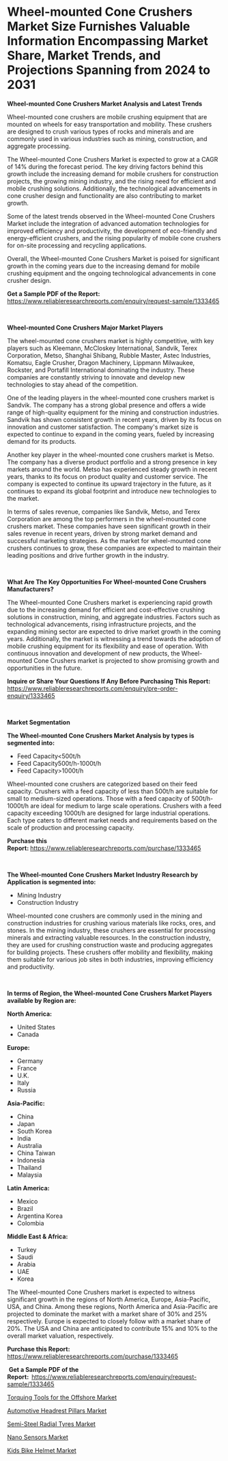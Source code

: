 <p><h1>Wheel-mounted Cone Crushers Market Size Furnishes Valuable Information Encompassing Market Share, Market Trends, and Projections Spanning from 2024 to 2031</h1></p><p><strong>Wheel-mounted Cone Crushers Market Analysis and Latest Trends</strong></p>
<p><p>Wheel-mounted cone crushers are mobile crushing equipment that are mounted on wheels for easy transportation and mobility. These crushers are designed to crush various types of rocks and minerals and are commonly used in various industries such as mining, construction, and aggregate processing.</p><p>The Wheel-mounted Cone Crushers Market is expected to grow at a CAGR of 14% during the forecast period. The key driving factors behind this growth include the increasing demand for mobile crushers for construction projects, the growing mining industry, and the rising need for efficient and mobile crushing solutions. Additionally, the technological advancements in cone crusher design and functionality are also contributing to market growth.</p><p>Some of the latest trends observed in the Wheel-mounted Cone Crushers Market include the integration of advanced automation technologies for improved efficiency and productivity, the development of eco-friendly and energy-efficient crushers, and the rising popularity of mobile cone crushers for on-site processing and recycling applications.</p><p>Overall, the Wheel-mounted Cone Crushers Market is poised for significant growth in the coming years due to the increasing demand for mobile crushing equipment and the ongoing technological advancements in cone crusher design.</p></p>
<p><strong>Get a Sample PDF of the Report:&nbsp;</strong> <a href="https://www.reliableresearchreports.com/enquiry/request-sample/1333465">https://www.reliableresearchreports.com/enquiry/request-sample/1333465</a></p>
<p>&nbsp;</p>
<p><strong>Wheel-mounted Cone Crushers Major Market Players</strong></p>
<p><p>The wheel-mounted cone crushers market is highly competitive, with key players such as Kleemann, McCloskey International, Sandvik, Terex Corporation, Metso, Shanghai Shibang, Rubble Master, Astec Industries, Komatsu, Eagle Crusher, Dragon Machinery, Lippmann Milwaukee, Rockster, and Portafill International dominating the industry. These companies are constantly striving to innovate and develop new technologies to stay ahead of the competition.</p><p>One of the leading players in the wheel-mounted cone crushers market is Sandvik. The company has a strong global presence and offers a wide range of high-quality equipment for the mining and construction industries. Sandvik has shown consistent growth in recent years, driven by its focus on innovation and customer satisfaction. The company's market size is expected to continue to expand in the coming years, fueled by increasing demand for its products.</p><p>Another key player in the wheel-mounted cone crushers market is Metso. The company has a diverse product portfolio and a strong presence in key markets around the world. Metso has experienced steady growth in recent years, thanks to its focus on product quality and customer service. The company is expected to continue its upward trajectory in the future, as it continues to expand its global footprint and introduce new technologies to the market.</p><p>In terms of sales revenue, companies like Sandvik, Metso, and Terex Corporation are among the top performers in the wheel-mounted cone crushers market. These companies have seen significant growth in their sales revenue in recent years, driven by strong market demand and successful marketing strategies. As the market for wheel-mounted cone crushers continues to grow, these companies are expected to maintain their leading positions and drive further growth in the industry.</p></p>
<p>&nbsp;</p>
<p><strong>What Are The Key Opportunities For Wheel-mounted Cone Crushers Manufacturers?</strong></p>
<p><p>The Wheel-mounted Cone Crushers market is experiencing rapid growth due to the increasing demand for efficient and cost-effective crushing solutions in construction, mining, and aggregate industries. Factors such as technological advancements, rising infrastructure projects, and the expanding mining sector are expected to drive market growth in the coming years. Additionally, the market is witnessing a trend towards the adoption of mobile crushing equipment for its flexibility and ease of operation. With continuous innovation and development of new products, the Wheel-mounted Cone Crushers market is projected to show promising growth and opportunities in the future.</p></p>
<p><strong>Inquire or Share Your Questions If Any Before Purchasing This Report:</strong> <a href="https://www.reliableresearchreports.com/enquiry/pre-order-enquiry/1333465">https://www.reliableresearchreports.com/enquiry/pre-order-enquiry/1333465</a></p>
<p>&nbsp;</p>
<p><strong>Market Segmentation</strong></p>
<p><strong>The Wheel-mounted Cone Crushers Market Analysis by types is segmented into:</strong></p>
<p><ul><li>Feed Capacity<500t/h</li><li>Feed Capacity500t/h-1000t/h</li><li>Feed Capacity>1000t/h</li></ul></p>
<p><p>Wheel-mounted cone crushers are categorized based on their feed capacity. Crushers with a feed capacity of less than 500t/h are suitable for small to medium-sized operations. Those with a feed capacity of 500t/h-1000t/h are ideal for medium to large scale operations. Crushers with a feed capacity exceeding 1000t/h are designed for large industrial operations. Each type caters to different market needs and requirements based on the scale of production and processing capacity.</p></p>
<p><strong>Purchase this Report:&nbsp;</strong><a href="https://www.reliableresearchreports.com/purchase/1333465">https://www.reliableresearchreports.com/purchase/1333465</a></p>
<p>&nbsp;</p>
<p><strong>The Wheel-mounted Cone Crushers Market Industry Research by Application is segmented into:</strong></p>
<p><ul><li>Mining Industry</li><li>Construction Industry</li></ul></p>
<p><p>Wheel-mounted cone crushers are commonly used in the mining and construction industries for crushing various materials like rocks, ores, and stones. In the mining industry, these crushers are essential for processing minerals and extracting valuable resources. In the construction industry, they are used for crushing construction waste and producing aggregates for building projects. These crushers offer mobility and flexibility, making them suitable for various job sites in both industries, improving efficiency and productivity.</p></p>
<p>&nbsp;</p>
<p><strong>In terms of Region, the Wheel-mounted Cone Crushers Market Players available by Region are:</strong></p>
<p>
    <p> <strong> North America: </strong>
        <ul>
            <li>United States</li>
            <li>Canada</li>
        </ul>
        </p> 
    <p> <strong> Europe: </strong>
        <ul>
            <li>Germany</li>
            <li>France</li>
            <li>U.K.</li>
            <li>Italy</li>
            <li>Russia</li>
        </ul>
        </p> 
    <p> <strong> Asia-Pacific: </strong>
        <ul>
            <li>China</li>
            <li>Japan</li>
            <li>South Korea</li>
            <li>India</li>
            <li>Australia</li>
            <li>China Taiwan</li>
            <li>Indonesia</li>
            <li>Thailand</li>
            <li>Malaysia</li>
        </ul>
        </p> 
    <p> <strong> Latin America: </strong>
        <ul>
            <li>Mexico</li>
            <li>Brazil</li>
            <li>Argentina Korea</li>
            <li>Colombia</li>
        </ul>
        </p> 
    <p> <strong> Middle East & Africa: </strong>
        <ul>
            <li>Turkey</li>
            <li>Saudi</li>
            <li>Arabia</li>
            <li>UAE</li>
            <li>Korea</li>
        </ul>
    </p>
    </p>
<p><p>The Wheel-mounted Cone Crushers market is expected to witness significant growth in the regions of North America, Europe, Asia-Pacific, USA, and China. Among these regions, North America and Asia-Pacific are projected to dominate the market with a market share of 30% and 25% respectively. Europe is expected to closely follow with a market share of 20%. The USA and China are anticipated to contribute 15% and 10% to the overall market valuation, respectively.</p></p>
<p><strong>Purchase this Report: </strong><a href="https://www.reliableresearchreports.com/purchase/1333465">https://www.reliableresearchreports.com/purchase/1333465</a></p>
<p>&nbsp;<strong>Get a Sample PDF of the Report:&nbsp;&nbsp;</strong><a href="https://www.reliableresearchreports.com/enquiry/request-sample/1333465">https://www.reliableresearchreports.com/enquiry/request-sample/1333465</a></p>
<p><strong></strong></p>
<p><p><a href="https://issuu.com/reportprime-2/docs/torquing-tools-for-the-offshore-market-size-2030.p">Torquing Tools for the Offshore Market</a></p><p><a href="https://github.com/marloy8/Market-Research-Report-List-3/blob/main/automotive-headrest-pillars-market.md">Automotive Headrest Pillars Market</a></p><p><a href="https://github.com/Sarissaschmalingtr6fz2739/Market-Research-Report-List-1/blob/main/semi-steel-radial-tyres-market.md">Semi-Steel Radial Tyres Market</a></p><p><a href="https://issuu.com/reportprime-2/docs/nano-sensors-market-size-2030.pptx">Nano Sensors Market</a></p><p><a href="https://github.com/WillieWoodard/Market-Research-Report-List-3/blob/main/kids-bike-helmet-market.md">Kids Bike Helmet Market</a></p></p>